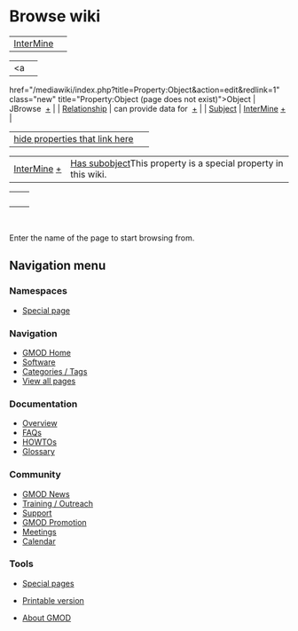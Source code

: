 



<span id="top"></span>




# <span dir="auto">Browse wiki</span>






|  |  |
|----|----|
| [InterMine](/wiki/InterMine#_44c0411f669b0bc7ee3599b3e40bf478 "InterMine") |  |

|  |  |
|----|----|
| <a
href="/mediawiki/index.php?title=Property:Object&amp;action=edit&amp;redlink=1"
class="new" title="Property:Object (page does not exist)">Object</a> | <span class="smwb-value">JBrowse  <span class="smwsearch">[+](/wiki/Special%3ASearchByProperty/Object/JBrowse "Special%3ASearchByProperty/Object/JBrowse")</span></span> |
| <a
href="/mediawiki/index.php?title=Property:Relationship&amp;action=edit&amp;redlink=1"
class="new"
title="Property:Relationship (page does not exist)">Relationship</a> | <span class="smwb-value">can provide data for  <span class="smwsearch">[+](/wiki/Special%3ASearchByProperty/Relationship/can-20provide-20data-20for "Special%3ASearchByProperty/Relationship/can-20provide-20data-20for")</span></span> |
| [Subject](/wiki/Property%3ASubject "Property%3ASubject") | <span class="smwb-value">[InterMine](/wiki/InterMine "InterMine") <span class="smwbrowse">[+](/wiki/Special%3ABrowse/InterMine "Special%3ABrowse/InterMine")</span></span> |

<span id="smw_browse_incoming"></span>

|  |  |
|----|----|
| [hide properties that link here](/mediawiki/index.php?title=Special:Browse&offset=0&dir=out&article=InterMine%23_44c0411f669b0bc7ee3599b3e40bf478)  |  |

|  |  |
|----|----|
| <span class="smwb-ivalue">[InterMine](/wiki/InterMine "InterMine") <span class="smwbrowse">[+](/wiki/Special%3ABrowse/InterMine "Special%3ABrowse/InterMine")</span></span> | <span class="smw-highlighter" data-type="1" state="inline" data-title="Property"><span class="smwbuiltin">[Has subobject](/wiki/Property%3AHas_subobject "Property:Has subobject")</span><span class="smwttcontent">This property is a special property in this wiki.</span></span> |

|     |     |
|-----|-----|
|     |     |

 

Enter the name of the page to start browsing from.  








## Navigation menu



### Namespaces

- <span id="ca-nstab-special">[Special
  page](/wiki/Special%3ABrowse/InterMine-23_44c0411f669b0bc7ee3599b3e40bf478 "This is a special page, you cannot edit the page itself")</span>


### 




<a href="/wiki/Main_Page"
style="background-image: url(http://gmod.org/images/GMOD-cogs.png);"
title="Visit the main page"></a>


### Navigation



- <span id="n-GMOD-Home">[GMOD Home](/wiki/Main_Page)</span>
- <span id="n-Software">[Software](/wiki/GMOD_Components)</span>
- <span id="n-Categories-.2F-Tags">[Categories /
  Tags](/wiki/Categories)</span>
- <span id="n-View-all-pages">[View all
  pages](/wiki/Special:AllPages)</span>




### Documentation



- <span id="n-Overview">[Overview](/wiki/Overview)</span>
- <span id="n-FAQs">[FAQs](/wiki/Category%3AFAQ)</span>
- <span id="n-HOWTOs">[HOWTOs](/wiki/Category%3AHOWTO)</span>
- <span id="n-Glossary">[Glossary](/wiki/Glossary)</span>




### Community



- <span id="n-GMOD-News">[GMOD News](/wiki/GMOD_News)</span>
- <span id="n-Training-.2F-Outreach">[Training /
  Outreach](/wiki/Training_and_Outreach)</span>
- <span id="n-Support">[Support](/wiki/Support)</span>
- <span id="n-GMOD-Promotion">[GMOD
  Promotion](/wiki/GMOD_Promotion)</span>
- <span id="n-Meetings">[Meetings](/wiki/Meetings)</span>
- <span id="n-Calendar">[Calendar](/wiki/Calendar)</span>




### Tools



- <span id="t-specialpages"><a href="/wiki/Special%3ASpecialPages" accesskey="q"
  title="A list of all special pages [q]">Special pages</a></span>
- <span id="t-print"><a
  href="/mediawiki/index.php?title=Special%3ABrowse/InterMine-23_44c0411f669b0bc7ee3599b3e40bf478&amp;printable=yes"
  rel="alternate" accesskey="p"
  title="Printable version of this page [p]">Printable version</a></span>





- <span id="footer-places-about">[About
  GMOD](/wiki/GMOD%3AAbout "GMOD%3AAbout")</span>

<!-- -->




